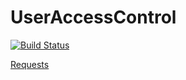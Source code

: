 # UserAccessControl

[![Build Status](https://travis-ci.org/vtsyryuk/UserAccessControl.svg?branch=master)](https://travis-ci.org/vtsyryuk/UserAccessControl)

[Requests](https://travis-ci.org/vtsyryuk/UserAccessControl/requests)
